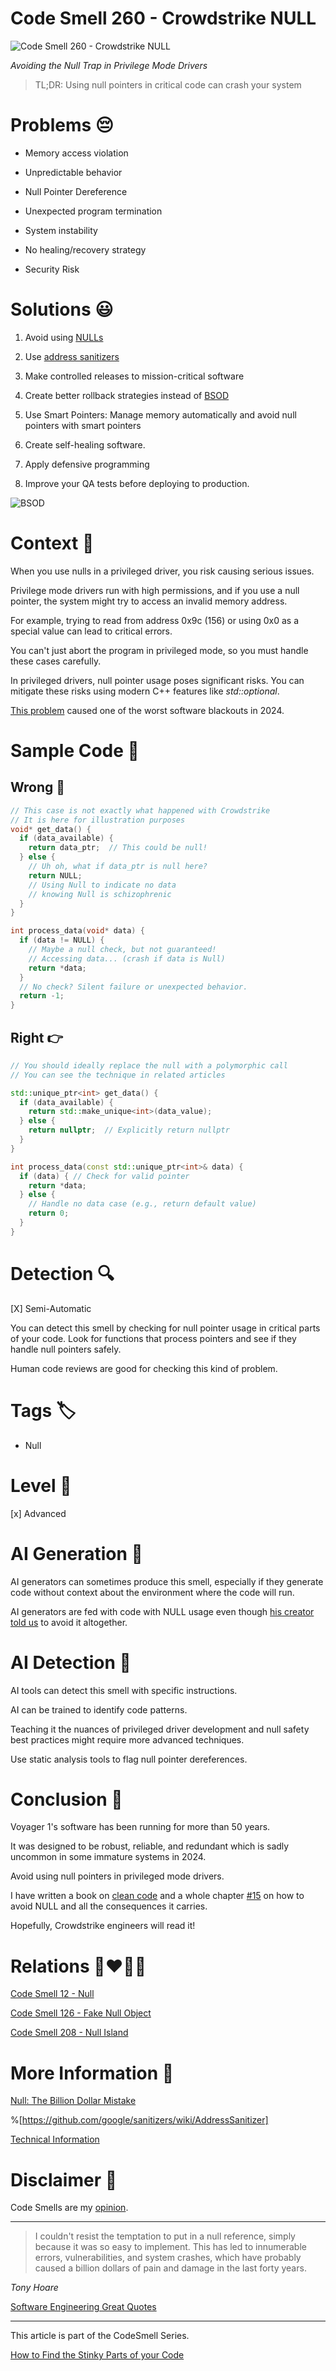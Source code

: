 # Code Smell 260 - Crowdstrike NULL

![Code Smell 260 - Crowdstrike NULL](Code%20Smell%20260%20-%20Crowdstrike%20NULL.jpg)

*Avoiding the Null Trap in Privilege Mode Drivers*

> TL;DR: Using null pointers in critical code can crash your system

# Problems 😔 

* Memory access violation
    
* Unpredictable behavior
    
* Null Pointer Dereference

* Unexpected program termination

* System instability
    
* No healing/recovery strategy

* Security Risk
    
# Solutions 😃

1. Avoid using [NULLs](https://github.com/mcsee/Software-Design-Articles/tree/main/Articles/Theory/Null%20-%20The%20Billion%20Dollar%20Mistake/readme.md)
    
2. Use [address sanitizers](https://github.com/google/sanitizers/wiki/AddressSanitizer)
    
3. Make controlled releases to mission-critical software
    
4. Create better rollback strategies instead of [BSOD](https://en.wikipedia.org/wiki/Blue_screen_of_death)

5. Use Smart Pointers: Manage memory automatically and avoid null pointers with smart pointers
    
6. Create self-healing software.

7. Apply defensive programming

8. Improve your QA tests before deploying to production.
    
![BSOD](BSOD.jpg)

# Context 💬

When you use nulls in a privileged driver, you risk causing serious issues.

Privilege mode drivers run with high permissions, and if you use a null pointer, the system might try to access an invalid memory address.

For example, trying to read from address 0x9c (156) or using 0x0 as a special value can lead to critical errors.

You can't just abort the program in privileged mode, so you must handle these cases carefully.

In privileged drivers, null pointer usage poses significant risks. You can mitigate these risks using modern C++ features like *std::optional*.

[This problem](https://x.com/perpetualmaniac/status/1814376668095754753) caused one of the worst software blackouts in 2024.

# Sample Code 📖

## Wrong 🚫

<!-- [Gist Url](https://gist.github.com/mcsee/c908be6c215429cb57470523ba8505a3) -->

```cpp
// This case is not exactly what happened with Crowdstrike
// It is here for illustration purposes
void* get_data() {
  if (data_available) {
    return data_ptr;  // This could be null!
  } else {
    // Uh oh, what if data_ptr is null here?
    return NULL;  
    // Using Null to indicate no data
    // knowing Null is schizophrenic
  }
}

int process_data(void* data) {
  if (data != NULL) { 
    // Maybe a null check, but not guaranteed!
    // Accessing data... (crash if data is Null)
    return *data;
  }
  // No check? Silent failure or unexpected behavior.
  return -1;
}
```

## Right 👉

<!-- [Gist Url](https://gist.github.com/mcsee/3e37b7540276272fdf9fc594ef4f6225) -->

```cpp
// You should ideally replace the null with a polymorphic call
// You can see the technique in related articles

std::unique_ptr<int> get_data() { 
  if (data_available) {
    return std::make_unique<int>(data_value);
  } else {
    return nullptr;  // Explicitly return nullptr
  }
}

int process_data(const std::unique_ptr<int>& data) {
  if (data) { // Check for valid pointer
    return *data;
  } else {
    // Handle no data case (e.g., return default value)
    return 0;
  }
}
```

# Detection 🔍

[X] Semi-Automatic

You can detect this smell by checking for null pointer usage in critical parts of your code. Look for functions that process pointers and see if they handle null pointers safely.

Human code reviews are good for checking this kind of problem.

# Tags 🏷️

- Null
    
# Level 🔋

[x] Advanced

# AI Generation 🤖

AI generators can sometimes produce this smell, especially if they generate code without context about the environment where the code will run.

AI generators are fed with code with NULL usage even though [his creator told us](https://github.com/mcsee/Software-Design-Articles/tree/main/Articles/Theory/Null%20-%20The%20Billion%20Dollar%20Mistake/readme.md) to avoid it altogether.

# AI Detection 🥃

AI tools can detect this smell with specific instructions.

AI can be trained to identify code patterns.

Teaching it the nuances of privileged driver development and null safety best practices might require more advanced techniques.

Use static analysis tools to flag null pointer dereferences.

# Conclusion 🏁

Voyager 1's software has been running for more than 50 years.

It was designed to be robust, reliable, and redundant which is sadly uncommon in some immature systems in 2024.

Avoid using null pointers in privileged mode drivers.

I have written a book on [clean code](https://cleancodecookbook.com/) and a whole chapter [#15](https://learning.oreilly.com/library/view/clean-code-cookbook/9781098144715/ch15.html) on how to avoid NULL and all the consequences it carries.

Hopefully, Crowdstrike engineers will read it!

# Relations 👩‍❤️‍💋‍👨

[Code Smell 12 - Null](https://github.com/mcsee/Software-Design-Articles/tree/main/Articles/Code%20Smells/Code%20Smell%2012%20-%20Null/readme.md)

[Code Smell 126 - Fake Null Object](https://github.com/mcsee/Software-Design-Articles/tree/main/Articles/Code%20Smells/Code%20Smell%20126%20-%20Fake%20Null%20Object/readme.md)

[Code Smell 208 - Null Island](https://github.com/mcsee/Software-Design-Articles/tree/main/Articles/Code%20Smells/Code%20Smell%20208%20-%20Null%20Island/readme.md)

# More Information 📕

[Null: The Billion Dollar Mistake](https://github.com/mcsee/Software-Design-Articles/tree/main/Articles/Theory/Null%20-%20The%20Billion%20Dollar%20Mistake/readme.md)

%[https://github.com/google/sanitizers/wiki/AddressSanitizer]

[Technical Information](https://x.com/perpetualmaniac/status/1814376668095754753)

# Disclaimer 📘

Code Smells are my [opinion](https://github.com/mcsee/Software-Design-Articles/tree/main/Articles/Blogging/I%20Wrote%20More%20than%2090%20Articles%20on%202021%20Here%20is%20What%20I%20Learned/readme.md).

---

> I couldn't resist the temptation to put in a null reference, simply because it was so easy to implement. This has led to innumerable errors, vulnerabilities, and system crashes, which have probably caused a billion dollars of pain and damage in the last forty years.

_Tony Hoare_

[Software Engineering Great Quotes](https://github.com/mcsee/Software-Design-Articles/tree/main/Articles/Quotes/Software%20Engineering%20Great%20Quotes/readme.md)

---

This article is part of the CodeSmell Series.

[How to Find the Stinky Parts of your Code](https://github.com/mcsee/Software-Design-Articles/tree/main/Articles/Code%20Smells/How%20to%20Find%20the%20Stinky%20parts%20of%20your%20Code/readme.md)